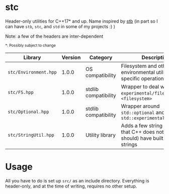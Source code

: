 # stc

Header-only utilities for C++17\* and up. Name inspired by [stb](https://github.com/nothings/stb) (in part so I can have `stb`, `stc`, and `std` in some of my projects :) )

Note: a few of the headers are inter-dependent

<sub>\*: Possibly subject to change</sub>

| Library | Version | Category | Description | Dependencies |
| --- | --- | --- | --- | --- |
| `stc/Environment.hpp` | 1.0.0  | OS compatibility | Filesystem and other environmental utils for OS-specific operations | `FS.hpp`, `Optional.hpp` |
| `stc/FS.hpp` | 1.0.0 | stdlib compatibility | Wrapper to deal with `experimental/filesystem` and `<filesystem>` | |
| `stc/Optional.hpp` | 1.0.0 | stdlib compatibility | Wrapper around `std::optional` and `std::experimental::optional` | | 
| `stc/StringUtil.hpp` | 1.0.0 | Utility library | Adds a few string operations that C++ does not (but should) have built into strings | |

# Usage

All you have to do is set up `src/` as an include directory. Everything is header-only, and at the time of writing, requires no other setup.
